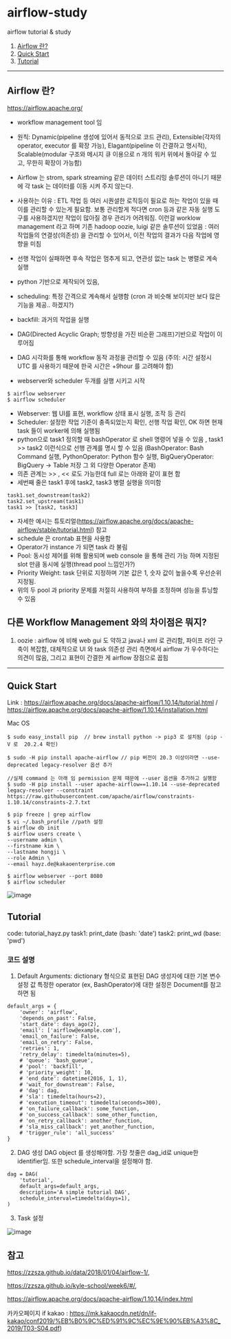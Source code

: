 # airflow-study
airflow tutorial &amp; study

1. [Airflow 란?](#airflow-란?)  
2. [Quick Start](#quick-start)
3. [Tutorial](#tutorial)

---------------------

## Airflow 란? 
https://airflow.apache.org/
- workflow management tool 임
- 원칙: Dynamic(pipeline 생성에 있어서 동적으로 코드 관리), Extensible(각자의 operator, executor 를 확장 가능), Elagant(pipeline 이 간결하고 명시적), Scalable(modular 구조와 메시지 큐 이용으로 n 개의 워커 위에서 돌아갈 수 있고, 무한히 확장이 가능함)
- Airflow 는 strom, spark streaming 같은 데이터 스트리밍 솔루션이 아니기 때문에 각 task 는 데이터를 이동 시켜 주지 않는다. 
- 사용하는 이유
 : ETL 작업 등 여러 시퀀셜한 로직등이 필요로 하는 작업이 있을 때 이를 관리할 수 있는게 필요함. 보통 관리할게 적다면 cron 등과 같은 자동 실행 도구를 사용하겠지만 작업이 많아질 경우 관리가 어려워짐. 이런걸 worklow management 라고 하며 기존 hadoop oozie, luigi 같은 솔루션이 있었음
 : 여러 작업들의 연결성(의존성) 을 관리할 수 있어서, 이전 작업의 결과가 다음 작업에 영향을 미침
- 선행 작업이 실패하면 후속 작업은 멈추게 되고, 연관성 없는 task 는 병렬로 계속 실행
- python 기반으로 제작되어 있음,
- scheduling: 특정 간격으로 계속해서 실행함 (cron 과 비슷해 보이지만 보다 많은 기능을 제공.. 하겠지?)
- backfill: 과거의 작업을 실행
- DAG(Directed Acyclic Graph; 방향성을 가진 비순환 그래프)기반으로 작업이 이루어짐
- DAG 시각화를 통해 workflow 동작 과정을 관리할 수 있음
(주의: 시간 설정시 UTC 를 사용하기 때문에 한국 시간은 +9hour 를 고려해야 함)

- webserver와 scheduler 두개를 실행 시키고 시작

```
$ airflow webserver
$ airflow scheduler
```

- Webserver: 웹 UI를 표현, workflow 상태 표시 실행, 조작 등 관리
- Scheduler: 설정한 작업 기준이 충족되었는지 확인, 선행 작업 확인, OK 하면 현재 task 들이 worker에 의해 실행됨
- python으로 task1 정의할 때 bashOperator 로 shell 명령어 넣을 수 있음 , task1 >> task2 이런식으로 선행 관계를 명시 할 수 있음 (BashOperator: Bash Command 실행, PythonOperator: Python 함수 실행, BigQueryOperator: BigQuery -> Table 저장 그 외 다양한 Operator 존재)
- 의존 관계는 >> , << 로도 가능한데 full 로는 아래와 같이 표현 함
- 세번째 줄은 task1 후에 task2, task3 병렬 실행을 의미함

```
task1.set_downstream(task2)
task2.set_upstream(task1)
task1 >> [task2, task3]
```

- 자세한 예시는 튜토리얼(https://airflow.apache.org/docs/apache-airflow/stable/tutorial.html) 참고
- schedule 은 crontab 표현을 사용함 
- Operator가 instance 가 되면 task 라 불림
- Pool: 동시성 제어를 위해 활용되며 web console 을 통해 관리 가능 하며 지정된 slot 만큼 동시에 실행(thread pool 느낌인가?)
- Priority Weight: task 단위로 지정하며 기본 값은 1, 숫자 값이 높을수록 우선순위 지정됨. 
- 위의 두 pool 과 priority 문제를 저절히 사용하여 부하를 조정하며 성능을 튜닝할 수 있음

## 다른 Workflow Management 와의 차이점은 뭐지?
1. oozie : airflow 에 비해 web gui 도 약하고 java나 xml 로 관리함, 파이프 라인 구축이 복잡함, 대체적으로 UI 와 task 의존성 관리 측면에서 airflow 가 우수하다는 의견이 많음, 그리고 표현이 간결한 게 airflow 장점으로 꼽힘


----------------------

## Quick Start
Link : https://airflow.apache.org/docs/apache-airflow/1.10.14/tutorial.html / https://airflow.apache.org/docs/apache-airflow/1.10.14/installation.html

Mac OS
```
$ sudo easy_install pip  // brew install python -> pip3 로 설치됨 (pip -V 로  20.2.4 확인)

$ sudo -H pip install apache-airflow // pip 버전이 20.3 이상이라면 --use-deprecated legacy-resolver 옵션 추가

//실제 command 는 아래 임 permission 문제 때문에 --user 옵션을 추가하고 실행함
$ sudo -H pip install --user apache-airflow==1.10.14 --use-deprecated legacy-resolver --constraint https://raw.githubusercontent.com/apache/airflow/constraints-1.10.14/constraints-2.7.txt

$ pip freeze | grep airflow
$ vi ~/.bash_profile //path 설정
$ airflow db init
$ airflow users create \
--username admin \
--firstname kim \
--lastname hongji \
--role Admin \
--email hayz.de@kakaoenterprise.com

$ airflow webserver --port 8080
$ airflow scheduler
```
![image](https://user-images.githubusercontent.com/36401495/104279878-5df1a800-54ee-11eb-8de3-986170102f4d.png)

## Tutorial
code: tutorial_hayz.py
task1: print_date (bash: 'date')
task2: print_wd  (base: 'pwd')

### 코드 설명
1. Default Arguments: dictionary 형식으로 표현된 DAG 생성자에 대한 기본 변수 설정 값
특정한 operator (ex, BashOperator)에 대한 설정은 Document를 참고하면 됨

```
default_args = {
    'owner': 'airflow',
    'depends_on_past': False,
    'start_date': days_ago(2),
    'email': ['airflow@example.com'],
    'email_on_failure': False,
    'email_on_retry': False,
    'retries': 1,
    'retry_delay': timedelta(minutes=5),
    # 'queue': 'bash_queue',
    # 'pool': 'backfill',
    # 'priority_weight': 10,
    # 'end_date': datetime(2016, 1, 1),
    # 'wait_for_downstream': False,
    # 'dag': dag,
    # 'sla': timedelta(hours=2),
    # 'execution_timeout': timedelta(seconds=300),
    # 'on_failure_callback': some_function,
    # 'on_success_callback': some_other_function,
    # 'on_retry_callback': another_function,
    # 'sla_miss_callback': yet_another_function,
    # 'trigger_rule': 'all_success'
}
```

2. DAG 생성
DAG object 를 생성해야함. 가장 첫줄은 dag_id로 unique한 identifier임.
또한 schedule_interval을 설정해야 함.

```
dag = DAG(
    'tutorial',
    default_args=default_args,
    description='A simple tutorial DAG',
    schedule_interval=timedelta(days=1),
)
```

3. Task 설정



![image](https://user-images.githubusercontent.com/36401495/104290430-ae243680-54fd-11eb-9c46-48e0a17674cc.png)


## 참고
 https://zzsza.github.io/data/2018/01/04/airflow-1/,
 
 https://zzsza.github.io/kyle-school/week6/#/, 
 
 https://airflow.apache.org/docs/apache-airflow/1.10.14/index.html
 
 카카오페이지 if kakao : https://mk.kakaocdn.net/dn/if-kakao/conf2019/%EB%B0%9C%ED%91%9C%EC%9E%90%EB%A3%8C_2019/T03-S04.pdf)
